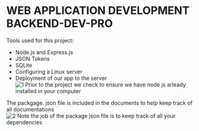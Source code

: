 # WEB APPLICATION DEVELOPMENT BACKEND-DEV-PRO
 Tools used for this project:
- Node.js and Express.js
- JSON Tokens
- SQLite
- Configuring a Linux server
- Deployment of our app to the server
![1  Prior to the project we check to ensure we have node js arleady installed in your computer](https://github.com/user-attachments/assets/11a5063f-2f44-492a-b44f-a724e860e9eb)


The packgage. json file is included in the documents to help keep track of all documentations
![2  Note the job of the package json file is to keep track of all your dependencies](https://github.com/user-attachments/assets/4a8ddeeb-b139-49ed-a12f-15cb85924e21)
